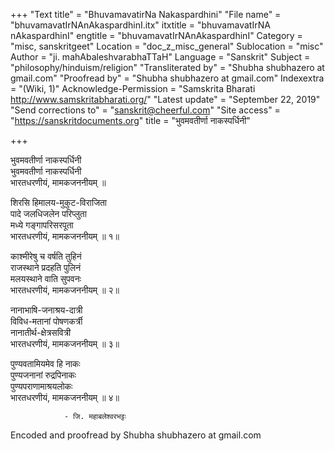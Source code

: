 +++
"Text title" = "BhuvamavatirNa Nakaspardhini"
"File name" = "bhuvamavatIrNAnAkaspardhinI.itx"
itxtitle = "bhuvamavatIrNA nAkaspardhinI"
engtitle = "bhuvamavatIrNAnAkaspardhinI"
Category = "misc, sanskritgeet"
Location = "doc_z_misc_general"
Sublocation = "misc"
Author = "ji. mahAbaleshvarabhaTTaH"
Language = "Sanskrit"
Subject = "philosophy/hinduism/religion"
"Transliterated by" = "Shubha shubhazero at gmail.com"
"Proofread by" = "Shubha shubhazero at gmail.com"
Indexextra = "(Wiki, 1)"
Acknowledge-Permission = "Samskrita Bharati http://www.samskritabharati.org/"
"Latest update" = "September 22, 2019"
"Send corrections to" = "sanskrit@cheerful.com"
"Site access" = "https://sanskritdocuments.org"
title = "भुवमवतीर्णा नाकस्पर्धिनी"

+++
  
 भुवमवतीर्णा नाकस्पर्धिनी   
भुवमवतीर्णा नाकस्पर्धिनी  
भारतधरणीयं, मामकजननीयम् ॥  
  
शिरसि हिमालय-मुकुट-विराजिता  
पादे जलधिजलेन परिप्लुता  
मध्ये गङ्गापरिसरपूता  
भारतधरणीयं, मामकजननीयम् ॥ १॥  
  
काश्मीरेषु च वर्षति तुहिनं  
राजस्थाने प्रदहति पुलिनं  
मलयस्थाने वाति सुपवनः  
भारतधरणीयं, मामकजननीयम् ॥ २॥  
  
नानाभाषि-जनाश्रय-दात्री  
विविध-मतानां पोषणकर्त्री  
नानातीर्थ-क्षेत्रसवित्री  
भारतधरणीयं, मामकजननीयम् ॥ ३॥  
  
पुण्यवतामियमेव हि नाकः  
पुण्यजनानां रुद्रपिनाकः  
पुण्यपराणामाश्रयलोकः  
भारतधरणीयं, मामकजननीयम् ॥ ४॥  
  
                - जि. महाबलेश्वरभट्टः  
  
Encoded and proofread by Shubha shubhazero at gmail.com   
  
